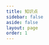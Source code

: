 ```yaml
---
title: 知识点
sidebar: false
aside: false
layout: page
order: 1
---
```


<base-index :title="$frontmatter.title"/>
